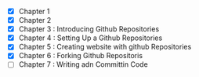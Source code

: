 - [X] Chapter 1
- [X] Chapter 2
- [X] Chapter 3 : Introducing Github Repositories
- [X] Chapter 4 : Setting Up a Github Repositories
- [X] Chapter 5 : Creating website with github Repositories
- [X] Chapter 6 : Forking Github Repositoris
- [ ] Chapter 7 : Writing adn Committin Code
